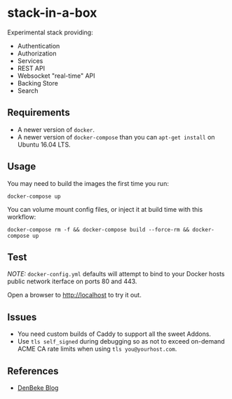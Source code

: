 stack-in-a-box
===
Experimental stack providing:
* Authentication
* Authorization
* Services
* REST API
* Websocket "real-time" API
* Backing Store
* Search

## Requirements

* A newer version of `docker`.
* A newer version of `docker-compose` than you can `apt-get install` on Ubuntu 16.04 LTS.

## Usage
You may need to build the images the first time you run:

    docker-compose up

You can volume mount config files, or inject it at build time with this workflow:

    docker-compose rm -f && docker-compose build --force-rm && docker-compose up

## Test
_NOTE:_ `docker-config.yml` defaults will attempt to bind to your Docker hosts public network iterface on ports 80 and 443.

Open a browser to [http://localhost](http://localhost) to try it out.

## Issues

* You need custom builds of Caddy to support all the sweet Addons.
* Use `tls self_signed` during debugging so as not to exceed on-demand ACME CA rate limits when using `tls you@yourhost.com`.

## References
* [DenBeke Blog](https://denbeke.be/blog/servers/two-months-ago-i-started-to-serve-the-web-like-its-2016-and-im-still-loving-caddy-migrating-from-nginx-to-caddy-server/)
